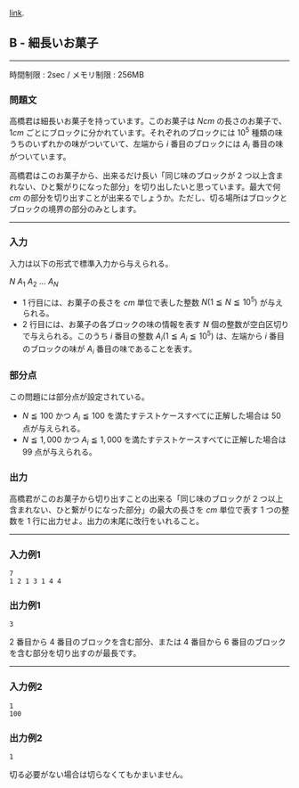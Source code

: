 [link](http://arc022.contest.atcoder.jp/tasks/arc022_2).

## B - 細長いお菓子

----------

時間制限 : 2sec / メモリ制限 : 256MB

### 問題文

高橋君は細長いお菓子を持っています。このお菓子は $N cm$ の長さのお菓子で、 $1 cm$ ごとにブロックに分かれています。それぞれのブロックには $10^5$ 種類の味うちのいずれかの味がついていて、左端から $i$ 番目のブロックには $A_i$ 番目の味がついています。

高橋君はこのお菓子から、出来るだけ長い「同じ味のブロックが $2$ つ以上含まれない、ひと繋がりになった部分」を切り出したいと思っています。最大で何 $cm$ の部分を切り出すことが出来るでしょうか。ただし、切る場所はブロックとブロックの境界の部分のみとします。

----------

### 入力

入力は以下の形式で標準入力から与えられる。

>
$N$
$A_1$ $A_2$ ... $A_N$


* $1$ 行目には、お菓子の長さを $cm$ 単位で表した整数 $N (1 ≦ N ≦ 10^5)$ が与えられる。
* $2$ 行目には、お菓子の各ブロックの味の情報を表す $N$ 個の整数が空白区切りで与えられる。このうち $i$ 番目の整数 $A_i (1 ≦ A_i ≦ 10^5)$ は、左端から $i$ 番目のブロックの味が $A_i$ 番目の味であることを表す。
### 部分点

この問題には部分点が設定されている。

* $N ≦ 100$ かつ $A_i ≦ 100$ を満たすテストケースすべてに正解した場合は $50$ 点が与えられる。
* $N ≦ 1,000$ かつ $A_i ≦ 1,000$ を満たすテストケースすべてに正解した場合は $99$ 点が与えられる。
### 出力

高橋君がこのお菓子から切り出すことの出来る「同じ味のブロックが $2$ つ以上含まれない、ひと繋がりになった部分」の最大の長さを $cm$ 単位で表す $1$ つの整数を $1$ 行に出力せよ。出力の末尾に改行をいれること。

----------

### 入力例1

```
7
1 2 1 3 1 4 4
```

### 出力例1

```
3
```

$2$ 番目から $4$ 番目のブロックを含む部分、または $4$ 番目から $6$ 番目のブロックを含む部分を切り出すのが最長です。

----------

### 入力例2

```
1
100
```

### 出力例2

```
1
```

切る必要がない場合は切らなくてもかまいません。

